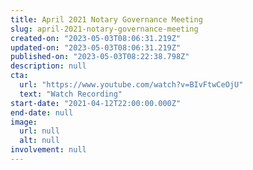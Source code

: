 ```yaml
---
title: April 2021 Notary Governance Meeting
slug: april-2021-notary-governance-meeting
created-on: "2023-05-03T08:06:31.219Z"
updated-on: "2023-05-03T08:06:31.219Z"
published-on: "2023-05-03T08:22:38.798Z"
description: null
cta:
  url: "https://www.youtube.com/watch?v=BIvFtwCeOjU"
  text: "Watch Recording"
start-date: "2021-04-12T22:00:00.000Z"
end-date: null
image:
  url: null
  alt: null
involvement: null
---
```

